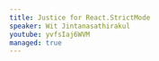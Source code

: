 ```yaml
---
title: Justice for React.StrictMode
speaker: Wit Jintanasathirakul
youtube: yvfsIaj6WVM
managed: true
---
```


